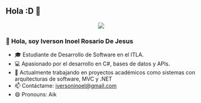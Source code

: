 ## Hola :D 👋
<p align="center">
  <a href="https://github.com/DenverCoder1/readme-typing-svg"><img src="https://readme-typing-svg.herokuapp.com?font=Time+New+Roman&color=%2300FF00&size=25&center=true&vCenter=true&width=600&height=100&lines=Software+Development+Student;Professional+Programmer;Backend+Developer"></a>
</p>




### 👋 Hola, soy Iverson Inoel Rosario De Jesus

- 🎓 Estudiante de Desarrollo de Software en el ITLA.
- 💻 Apasionado por el desarrollo en C#, bases de datos y APIs.
- 🚀 Actualmente trabajando en proyectos académicos como sistemas con arquitecturas de software, MVC y .NET
- 📫 Contáctame: iversoninoel@gmail.com
- 😄 Pronouns: Aik

